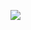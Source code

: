 <p>
<img src="https://capsule-render.vercel.app/api?type=waving&color=timeAuto&height=100&section=header&text=Abdul-kabugu&fontSize=90" />
</p>
